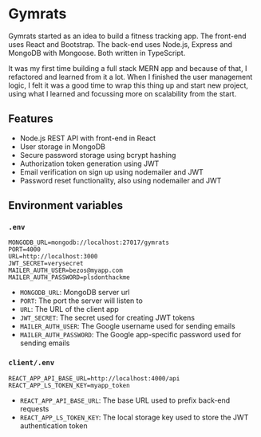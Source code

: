 # Gymrats

Gymrats started as an idea to build a fitness tracking app. The front-end uses React and Bootstrap. The back-end uses Node.js, Express and MongoDB with Mongoose. Both written in TypeScript.

It was my first time building a full stack MERN app and because of that, I refactored and learned from it a lot. When I finished the user management logic, I felt it was a good time to wrap this thing up and start new project, using what I learned and focussing more on scalability from the start.

## Features

- Node.js REST API with front-end in React
- User storage in MongoDB
- Secure password storage using bcrypt hashing
- Authorization token generation using JWT
- Email verification on sign up using nodemailer and JWT
- Password reset functionality, also using nodemailer and JWT

## Environment variables

### `.env`

```
MONGODB_URL=mongodb://localhost:27017/gymrats
PORT=4000
URL=http://localhost:3000
JWT_SECRET=verysecret
MAILER_AUTH_USER=bezos@myapp.com
MAILER_AUTH_PASSWORD=plsdonthackme
```

- `MONGODB_URL`: MongoDB server url
- `PORT`: The port the server will listen to
- `URL`: The URL of the client app
- `JWT_SECRET`: The secret used for creating JWT tokens
- `MAILER_AUTH_USER`: The Google username used for sending emails
- `MAILER_AUTH_PASSWORD`: The Google app-specific password used for sending emails

### `client/.env`

```
REACT_APP_API_BASE_URL=http://localhost:4000/api
REACT_APP_LS_TOKEN_KEY=myapp_token
```

- `REACT_APP_API_BASE_URL`: The base URL used to prefix back-end requests
- `REACT_APP_LS_TOKEN_KEY`: The local storage key used to store the JWT authentication token
